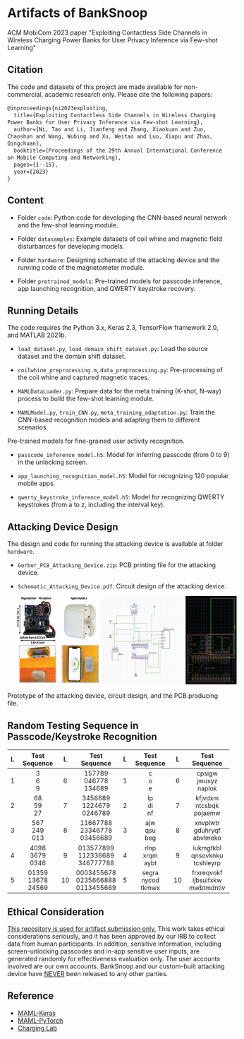 # Artifacts of BankSnoop
ACM MobiCom 2023 paper "Exploiting Contactless Side Channels in Wireless Charging Power Banks for User Privacy Inference via Few-shot Learning"

## Citation
The code and datasets of this project are made available for non-commercial, academic research only. Please cite the following papers:
```
@inproceedings{ni2023exploiting,
  title={Exploiting Contactless Side Channels in Wireless Charging Power Banks for User Privacy Inference via Few-shot Learning},
  author={Ni, Tao and Li, Jianfeng and Zhang, Xiaokuan and Zuo, Chaoshun and Wang, Wubing and Xu, Weitao and Luo, Xiapu and Zhao, Qingchuan},
  booktitle={Proceedings of the 29th Annual International Conference on Mobile Computing and Networking},
  pages={1--15},
  year={2023}
}
```

## Content

* Folder `code`: Python code for developing the CNN-based neural network and the few-shot learning module.

* Folder `datasamples`: Example datasets of coil whine and magnetic field disturbances for developing models.

* Folder `hardware`: Designing schematic of the attacking device and the running code of the magnetometer module.

* Folder `pretrained_models`: Pre-trained models for passcode inference, app launching recognition, and QWERTY keystroke recovery.

## Running Details
The code requires the Python 3.x, Keras 2.3, TensorFlow framework 2.0, and MATLAB 2021b.

* `load_dataset.py`, `load_domain_shift_dataset.py`: Load the source dataset and the domain shift dataset.

* `coilwhine_preprocessing.m`, `data_preprocessing.py`: Pre-processing of the coil whine and captured magnetic traces.

* `MAMLDataLoader.py`: Prepare data for the meta training (K-shot, N-way) process to build the few-shot learning module.

* `MAMLModel.py`, `train_CNN.py`, `meta_training_adaptation.py`: Train the CNN-based recognition models and adapting them to different scenarios.

Pre-trained models for fine-grained user activity recognition.

* `passcode_inference_model.h5`: Model for inferring passcode (from 0 to 9) in the unlocking screen.

* `app_launching_recognition_model.h5`: Model for recognizing 120 popular mobile apps.

* `qwerty_keystroke_inference_model.h5`: Model for recognizing QWERTY keystrokes (from a to z, including the interval key).

## Attacking Device Design

The design and code for running the attacking device is available at folder `hardware`.

* `Gerber_PCB_Attacking_Device.zip`: PCB printing file for the attacking device.

* `Schematic_Attacking_Device.pdf`: Circuit design of the attacking device.

<p align="left">
     <img src="./figures/attacking_device.png" width = "500" height = "200" hspace="20"/>
</p>
<p align="left">
Prototype of the attacking device, circuit design, and the PCB producing file.
</p>

## Random Testing Sequence in Passcode/Keystroke Recognition

| **L** |    **Test Sequence**    | **L** |            **Test Sequence**           | **L** |    **Test Sequence**    | **L** |            **Test Sequence**           |
|:-----:|:-----------------------:|:-----:|:--------------------------------------:|:-----:|:-----------------------:|:-----:|:--------------------------------------:|
|   1   |       3<br>6<br>9       |   6   |       157789<br>046778<br>134689       |   1   |       c<br>o<br>e       |   6   |       cpsigw<br>jmuxyz<br>naplok       |
|   2   |      68<br>59<br>27     |   7   |      3456689<br>1224679<br>0246789     |   2   |      lp<br>di<br>nf     |   7   |      kfjvdxm<br>ntcsbqk<br>pojaemw     |
|   3   |    567<br>249<br>013    |   8   |    11667788<br>23346778<br>03456689    |   3   |    ajw<br>qsu<br>beg    |   8   |    xnvplwtr<br>gduhryqf<br>abvlmeko    |
|   4   |   4098<br>3679<br>0346  |   9   |   013577899<br>112336689<br>346777788  |   4   |   rlnp<br>xrqm<br>aybt  |   9   |   iukmgtkbl<br>qnsovknku<br>tcshleyrp  |
|   5   | 01359<br>13678<br>24569 |   10  | 0003455678<br>0235666888<br>0113455669 |   5   | segra<br>nycod<br>tkmwx |   10  | frxreqvokf<br>ijbsuifxkw<br>mwbtmdntiv |

## Ethical Consideration

<ins>This repository is used for artifact submission only.</ins> This work takes ethical considerations seriously, and it has been approved by our IRB to collect data from human participants.
In addition, sensitive information, including screen-unlocking passcodes and in-app sensitive user inputs, are generated randomly for effectiveness evaluation only.
The user accounts involved are our own accounts.
BankSnoop and our custom-built attacking device have <ins>NEVER</ins> been released to any other parties.

## Reference

* [MAML-Keras](https://github.com/Runist/MAML-keras)
* [MAML-PyTorch](https://github.com/dragen1860/MAML-Pytorch)
* [Charging Lab](https://www.chargerlab.com/)
